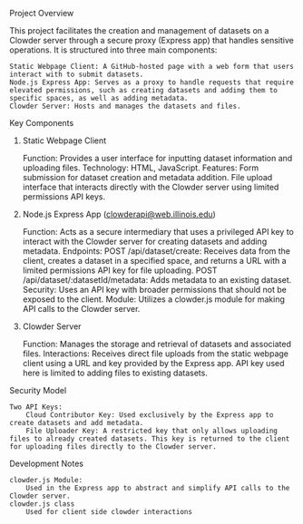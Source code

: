 Project Overview

This project facilitates the creation and management of datasets on a Clowder server through a secure proxy (Express app) that handles sensitive operations. It is structured into three main components:

    Static Webpage Client: A GitHub-hosted page with a web form that users interact with to submit datasets.
    Node.js Express App: Serves as a proxy to handle requests that require elevated permissions, such as creating datasets and adding them to specific spaces, as well as adding metadata.
    Clowder Server: Hosts and manages the datasets and files.

Key Components
1. Static Webpage Client

    Function: Provides a user interface for inputting dataset information and uploading files.
    Technology: HTML, JavaScript.
    Features:
        Form submission for dataset creation and metadata addition.
        File upload interface that interacts directly with the Clowder server using limited permissions API keys.

2. Node.js Express App (clowderapi@web.illinois.edu)

    Function: Acts as a secure intermediary that uses a privileged API key to interact with the Clowder server for creating datasets and adding metadata.
    Endpoints:
        POST /api/dataset/create: Receives data from the client, creates a dataset in a specified space, and returns a URL with a limited permissions API key for file uploading.
        POST /api/dataset/:datasetId/metadata: Adds metadata to an existing dataset.
    Security: Uses an API key with broader permissions that should not be exposed to the client.
    Module: Utilizes a clowder.js module for making API calls to the Clowder server.

3. Clowder Server

    Function: Manages the storage and retrieval of datasets and associated files.
    Interactions:
        Receives direct file uploads from the static webpage client using a URL and key provided by the Express app.
        API key used here is limited to adding files to existing datasets.

Security Model

    Two API Keys:
        Cloud Contributor Key: Used exclusively by the Express app to create datasets and add metadata.
        File Uploader Key: A restricted key that only allows uploading files to already created datasets. This key is returned to the client for uploading files directly to the Clowder server.

Development Notes

    clowder.js Module:
        Used in the Express app to abstract and simplify API calls to the Clowder server.
    clowder.js class
        Used for client side clowder interactions


